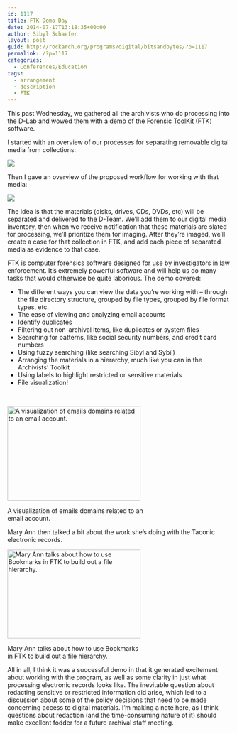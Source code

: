 ```yaml
---
id: 1117
title: FTK Demo Day
date: 2014-07-17T13:18:35+00:00
author: Sibyl Schaefer
layout: post
guid: http://rockarch.org/programs/digital/bitsandbytes/?p=1117
permalink: /?p=1117
categories:
  - Conferences/Education
tags:
  - arrangement
  - description
  - FTK
---
```

This past Wednesday, we gathered all the archivists who do processing into the D-Lab and wowed them with a demo of the <a title="Forensic ToolKit" href="http://www.accessdata.com/solutions/digital-forensics/ftk" target="_blank">Forensic ToolKit</a> (FTK) software.

I started with an overview of our processes for separating removable digital media from collections:
  
![](http://rockarch.org/programs/digital/bitsandbytes/wp-content/uploads/2014/07/Separation-to-FTK-overview.png)

Then I gave an overview of the proposed workflow for working with that media:<!--more-->


  
![](http://rockarch.org/programs/digital/bitsandbytes/wp-content/uploads/2014/07/Processing-Workflow.png)

The idea is that the materials (disks, drives, CDs, DVDs, etc) will be separated and delivered to the D-Team. We’ll add them to our digital media inventory, then when we receive notification that these materials are slated for processing, we’ll prioritize them for imaging. After they’re imaged, we’ll create a case for that collection in FTK, and add each piece of separated media as evidence to that case.

FTK is computer forensics software designed for use by investigators in law enforcement. It’s extremely powerful software and will help us do many tasks that would otherwise be quite laborious. The demo covered:

  * The different ways you can view the data you’re working with &#8211; through the file directory structure, grouped by file types, grouped by file format types, etc.
  * The ease of viewing and analyzing email accounts
  * Identify duplicates
  * Filtering out non-archival items, like duplicates or system files
  * Searching for patterns, like social security numbers, and credit card numbers
  * Using fuzzy searching (like searching Sibyl and Sybil)
  * Arranging the materials in a hierarchy, much like you can in the Archivists’ Toolkit
  * Using labels to highlight restricted or sensitive materials
  * File visualization!

&nbsp;

<div id="attachment_1131" style="width: 310px" class="wp-caption aligncenter">
  <a href="http://rockarch.org/programs/digital/bitsandbytes/wp-content/uploads/2014/07/file_visualization.jpg"><img class="size-medium wp-image-1131" alt="A visualization of emails domains related to an email account. " src="http://rockarch.org/programs/digital/bitsandbytes/wp-content/uploads/2014/07/file_visualization-300x213.jpg" width="300" height="213" srcset="http://blog.rockarch.org/wp-content/uploads/2014/07/file_visualization-300x213.jpg 300w, http://blog.rockarch.org/wp-content/uploads/2014/07/file_visualization-1024x730.jpg 1024w, http://blog.rockarch.org/wp-content/uploads/2014/07/file_visualization-420x300.jpg 420w" sizes="(max-width: 300px) 100vw, 300px" /></a>
  
  <p class="wp-caption-text">
    A visualization of emails domains related to an email account.
  </p>
</div>

<!--more-->

Mary Ann then talked a bit about the work she&#8217;s doing with the Taconic electronic records.

<div id="attachment_1132" style="width: 310px" class="wp-caption aligncenter">
  <a href="http://rockarch.org/programs/digital/bitsandbytes/wp-content/uploads/2014/07/mary-ann2.jpg"><img class="size-medium wp-image-1132" alt="Mary Ann talks about how to use Bookmarks in FTK to build out a file hierarchy. " src="http://rockarch.org/programs/digital/bitsandbytes/wp-content/uploads/2014/07/mary-ann2-300x200.jpg" width="300" height="200" srcset="http://blog.rockarch.org/wp-content/uploads/2014/07/mary-ann2-300x200.jpg 300w, http://blog.rockarch.org/wp-content/uploads/2014/07/mary-ann2-1024x682.jpg 1024w, http://blog.rockarch.org/wp-content/uploads/2014/07/mary-ann2-450x300.jpg 450w" sizes="(max-width: 300px) 100vw, 300px" /></a>
  
  <p class="wp-caption-text">
    Mary Ann talks about how to use Bookmarks in FTK to build out a file hierarchy.
  </p>
</div>

All in all, I think it was a successful demo in that it generated excitement about working with the program, as well as some clarity in just what processing electronic records looks like. The inevitable question about redacting sensitive or restricted information did arise, which led to a discussion about some of the policy decisions that need to be made concerning access to digital materials. I&#8217;m making a note here, as I think questions about redaction (and the time-consuming nature of it) should make excellent fodder for a future archival staff meeting.